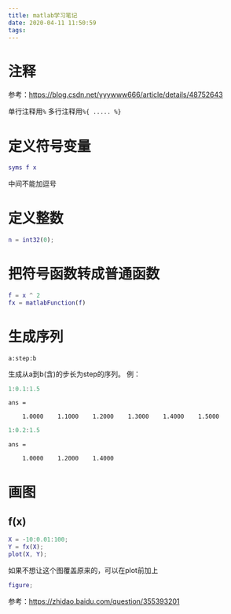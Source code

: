 ```yaml
---
title: matlab学习笔记
date: 2020-04-11 11:50:59
tags:
---
```


# 注释
参考：<https://blog.csdn.net/yyywww666/article/details/48752643>

单行注释用`%`
多行注释用`%{ ..... %}`
# 定义符号变量
```matlab
syms f x
```
中间不能加逗号

# 定义整数
```matlab
n = int32(0);
```

# 把符号函数转成普通函数
```matlab
f = x ^ 2
fx = matlabFunction(f)
```

# 生成序列
```
a:step:b
```
生成从a到b(含)的步长为step的序列。
例：
```matlab
1:0.1:1.5
```
```
ans =

    1.0000    1.1000    1.2000    1.3000    1.4000    1.5000
```
```matlab
1:0.2:1.5
```
```
ans =

    1.0000    1.2000    1.4000
```

# 画图
## f(x)
```matlab
X = -10:0.01:100;
Y = fx(X);
plot(X, Y);
```
如果不想让这个图覆盖原来的，可以在plot前加上
```matlab
figure;
```
参考：<https://zhidao.baidu.com/question/355393201>
